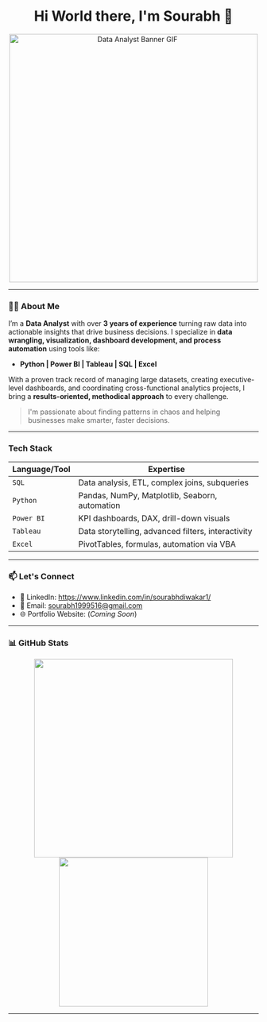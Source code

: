 <h1 align="center">Hi World there, I'm Sourabh 👋</h1>

<p align="center">
  <img src="https://media.giphy.com/media/qgQUggAC3Pfv687qPC/giphy.gif" width="500" alt="Data Analyst Banner GIF" />
</p>

---

### 👨‍💻 About Me

I’m a **Data Analyst** with over **3 years of experience** turning raw data into actionable insights that drive business decisions. I specialize in **data wrangling, visualization, dashboard development, and process automation** using tools like:

-  **Python |  Power BI |  Tableau |  SQL |  Excel**

With a proven track record of managing large datasets, creating executive-level dashboards, and coordinating cross-functional analytics projects, I bring a **results-oriented, methodical approach** to every challenge.

> I'm passionate about finding patterns in chaos and helping businesses make smarter, faster decisions.

---

### Tech Stack

| Language/Tool | Expertise |
|---------------|-----------|
| `SQL`         | Data analysis, ETL, complex joins, subqueries |
| `Python`      | Pandas, NumPy, Matplotlib, Seaborn, automation |
| `Power BI`    | KPI dashboards, DAX, drill-down visuals |
| `Tableau`     | Data storytelling, advanced filters, interactivity |
| `Excel`       | PivotTables, formulas, automation via VBA |

---


### 📫 Let's Connect

- 🔗 LinkedIn: https://www.linkedin.com/in/sourabhdiwakar1/
- 📧 Email: sourabh1999516@gmail.com  
- 🌐 Portfolio Website: (*Coming Soon*)

---

### 📊 GitHub Stats

<p align="center">
  <img src="https://github-readme-stats.vercel.app/api?username=yourusername&show_icons=true&theme=vue-dark" width="400"/>
  <img src="https://github-readme-stats.vercel.app/api/top-langs/?username=yourusername&layout=compact&theme=vue-dark" width="300"/>
</p>

---

